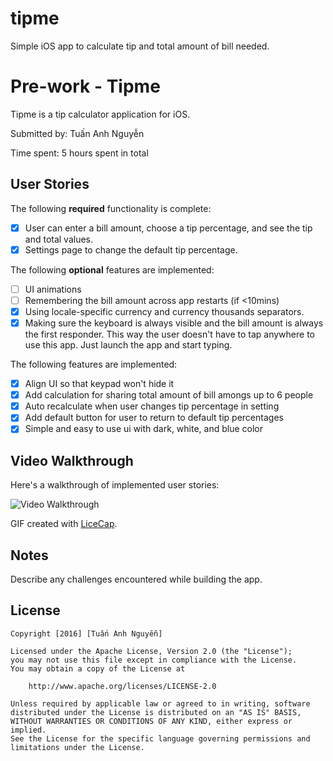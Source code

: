 # tipme
Simple iOS app to calculate tip and total amount of bill needed.


# Pre-work - Tipme

Tipme is a tip calculator application for iOS.

Submitted by: Tuấn Anh Nguyễn

Time spent: 5 hours spent in total

## User Stories

The following **required** functionality is complete:

* [x] User can enter a bill amount, choose a tip percentage, and see the tip and total values.
* [x] Settings page to change the default tip percentage.

The following **optional** features are implemented:
* [ ] UI animations
* [ ] Remembering the bill amount across app restarts (if <10mins)
* [x] Using locale-specific currency and currency thousands separators.
* [x] Making sure the keyboard is always visible and the bill amount is always the first responder. This way the user doesn't have to tap anywhere to use this app. Just launch the app and start typing.

The following features are implemented:

- [x] Align UI so that keypad won't hide it
- [x] Add calculation for sharing total amount of bill amongs up to 6 people
- [x] Auto recalculate when user changes tip percentage in setting
- [x] Add default button for user to return to default tip percentages
- [x] Simple and easy to use ui with dark, white, and blue color

## Video Walkthrough 

Here's a walkthrough of implemented user stories:

<img src='http://i.imgur.com/XerDjIi.gif' title='Video Walkthrough' width='' alt='Video Walkthrough' />

GIF created with [LiceCap](http://www.cockos.com/licecap/).

## Notes

Describe any challenges encountered while building the app.

## License

    Copyright [2016] [Tuấn Anh Nguyễn]

    Licensed under the Apache License, Version 2.0 (the "License");
    you may not use this file except in compliance with the License.
    You may obtain a copy of the License at

        http://www.apache.org/licenses/LICENSE-2.0

    Unless required by applicable law or agreed to in writing, software
    distributed under the License is distributed on an "AS IS" BASIS,
    WITHOUT WARRANTIES OR CONDITIONS OF ANY KIND, either express or implied.
    See the License for the specific language governing permissions and
    limitations under the License.
